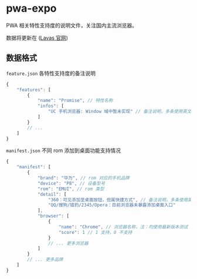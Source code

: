 # pwa-expo

PWA 相关特性支持度的说明文件，关注国内主流浏览器。

数据将更新在 ([Lavas 官网](https://lavas.baidu.com/ready))



## 数据格式

`feature.json` 各特性支持度的备注说明

``` javascript
{
    "features": [
        {
            "name": "Promise", // 特性名称
            "infos": [
                "UC 手机浏览器: Window 域中暂未实现" // 备注说明，多条使用英文逗号『,』分隔
            ]
        }
        // ...
    ]
}
```

`manifest.json` 不同 rom 添加到桌面功能支持情况

``` javascript
{
    "manifest": [
        {
            "brand": "华为", // rom 对应的手机品牌
            "device": "P8", // 设备型号
            "rom": "EMUI", // rom 类型
            "detail": [
                "360：可见添加至桌面按钮，但属快捷方式", // 备注说明，多条使用英文逗号『,』分隔
                "QQ/搜狗/猎豹/2345/Opera：目前浏览器未暴露添加桌面入口"
            ],
            "browser": [
                {
                    "name": "Chrome", // 浏览器名称，注：均使用最新版本测试
                    "score": 1 // 1 支持，0 不支持
                }
                // ... 更多浏览器
            ]
        }
        // ... 更多品牌
    ]
}
```


